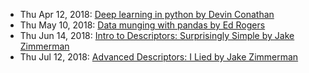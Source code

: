 * Thu Apr 12, 2018: [Deep learning in python by Devin Conathan](https://www.meetup.com/MadPython/events/246900323/)
* Thu May 10, 2018: [Data munging with pandas by Ed Rogers](https://www.meetup.com/MadPython/events/246869361/)
* Thu Jun 14, 2018: [Intro to Descriptors: Surprisingly Simple by Jake Zimmerman](https://www.meetup.com/MadPython/events/246869424/)
* Thu Jul 12, 2018: [Advanced Descriptors: I Lied by Jake Zimmerman](https://www.meetup.com/MadPython/events/246869450/)